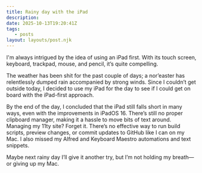 ```yaml
---
title: Rainy day with the iPad
description:
date: 2025-10-13T19:20:41Z
tags:
   - posts
layout: layouts/post.njk
---
```


I'm always intrigued by the idea of using an iPad first. With its touch screen, keyboard, trackpad, mouse, and pencil, it’s quite compelling.

The weather has been shit for the past couple of days; a nor’easter has relentlessly dumped rain accompanied by strong winds. Since I couldn’t get outside today, I decided to use my iPad for the day to see if I could get on board with the iPad-first approach.

By the end of the day, I concluded that the iPad still falls short in many ways, even with the improvements in iPadOS 16. There’s still no proper clipboard manager, making it a hassle to move bits of text around. Managing my 11ty site? Forget it. There’s no effective way to run build scripts, preview changes, or commit updates to GitHub like I can on my Mac. I also missed my Alfred and Keyboard Maestro automations and text snippets.

Maybe next rainy day I’ll give it another try, but I’m not holding my breath—or giving up my Mac.